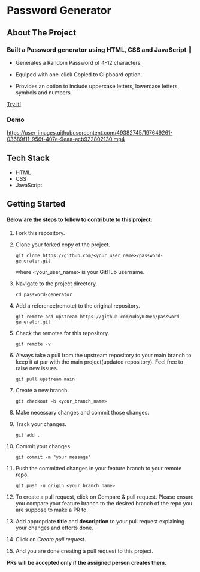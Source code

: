 # Password Generator

## About The Project

### Built a Password generator using HTML, CSS and JavaScript 🌟

- Generates a Random Password of 4-12 characters.

- Equiped with one-click Copied to Clipboard option.

- Provides an option to include uppercase letters, lowercase letters, symbols and numbers.


[Try it!](https://uday03meh-password-generator.netlify.app/)

### Demo
https://user-images.githubusercontent.com/49382745/197649261-03689f11-956f-407e-9eaa-acb922802130.mp4

## Tech Stack

- HTML
- CSS
- JavaScript

## Getting Started

#### Below are the steps to follow to contribute to this project:

1.  Fork this repository.

2.  Clone your forked copy of the project.

        git clone https://github.com/<your_user_name>/password-generator.git

    where <your_user_name> is your GitHub username.

3.  Navigate to the project directory.

        cd password-generator

4.  Add a reference(remote) to the original repository.

        git remote add upstream https://github.com/uday03meh/password-generator.git

5.  Check the remotes for this repository.

        git remote -v

6.  Always take a pull from the upstream repository to your main branch to keep it at par with the main project(updated repository). Feel free to raise new issues.

        git pull upstream main

7.  Create a new branch.

        git checkout -b <your_branch_name>

8.  Make necessary changes and commit those changes.

9.  Track your changes.

        git add .

10. Commit your changes.

        git commit -m "your message"

11. Push the committed changes in your feature branch to your remote repo.

        git push -u origin <your_branch_name>

12. To create a pull request, click on Compare & pull request. Please ensure you compare your feature branch to the desired branch of the repo you are suppose to make a PR to.

13. Add appropriate **title** and **description** to your pull request explaining your changes and efforts done.

14. Click on _Create pull request_.

15. And you are done creating a pull request to this project.

**PRs will be accepted only if the assigned person creates them.**
